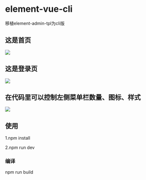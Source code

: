 # element-vue-cli
移植element-admin-tpl为cli版
## 这是首页
<img src="http://cdn.fologde.com/%E5%BE%AE%E4%BF%A1%E6%88%AA%E5%9B%BE_20200811114151.png">

## 这是登录页
<img src="http://cdn.fologde.com/%E5%BE%AE%E4%BF%A1%E6%88%AA%E5%9B%BE_20200811114207.png">

## 在代码里可以控制左侧菜单栏数量、图标、样式
<img src="http://cdn.fologde.com/%E5%BE%AE%E4%BF%A1%E5%9B%BE%E7%89%87_20200811114241.png">


## 使用
1.npm install

2.npm run dev


### 编译

npm run build
